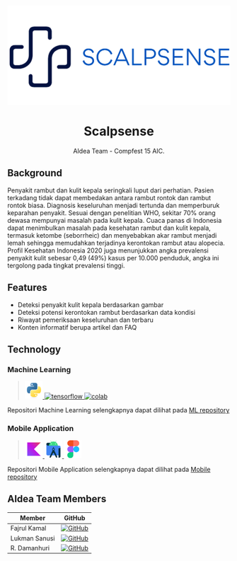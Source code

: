 <div align="center">
  
  ![Renatic](https://raw.githubusercontent.com/Compfest-AIdea/.github/main/profile/scalpsense.png)
  
  # Scalpsense
  AIdea Team - Compfest 15 AIC.

</div>

## Background
Penyakit rambut dan kulit kepala seringkali luput dari perhatian. Pasien terkadang tidak dapat membedakan antara rambut rontok dan rambut rontok biasa. Diagnosis keseluruhan menjadi tertunda dan memperburuk keparahan penyakit. Sesuai dengan penelitian WHO, sekitar 70% orang dewasa mempunyai masalah pada kulit kepala. Cuaca panas di Indonesia dapat menimbulkan masalah pada kesehatan rambut dan kulit kepala, termasuk ketombe (seborrheic) dan menyebabkan akar rambut menjadi lemah sehingga memudahkan terjadinya kerontokan rambut atau alopecia. Profil Kesehatan Indonesia 2020 juga menunjukkan angka prevalensi penyakit kulit sebesar 0,49 (49%) kasus per 10.000 penduduk, angka ini tergolong pada tingkat prevalensi tinggi.

## Features
- Deteksi penyakit kulit kepala berdasarkan gambar
- Deteksi potensi kerontokan rambut berdasarkan data kondisi
- Riwayat pemeriksaan keseluruhan dan terbaru
- Konten informatif berupa artikel dan FAQ

## Technology 

### Machine Learning
> <a href="https://www.python.org" target="_blank" rel="noreferrer" title="python"> <img src="https://raw.githubusercontent.com/devicons/devicon/master/icons/python/python-original.svg" alt="python" width="40" height="40"/> </a>
<a href="https://www.tensorflow.org" target="_blank" rel="noreferrer" title="tensorflow"> <img src="https://www.vectorlogo.zone/logos/tensorflow/tensorflow-icon.svg" alt="tensorflow" width="40" height="40"/> </a>
<a href="https://colab.research.google.com/" target="_blank" rel="noreferrer" title="colab"> <img src="https://camo.githubusercontent.com/b9d1ccdcfc9c5d008a0f6e46e08ea218725df33b4c2486a33cbb4779692d8229/68747470733a2f2f636f6c61622e72657365617263682e676f6f676c652e636f6d2f696d672f636f6c61625f66617669636f6e5f32353670782e706e67" alt="colab" height="40" data-canonical-src="https://colab.research.google.com/img/colab_favicon_256px.png"> </a> 

Repositori Machine Learning selengkapnya dapat dilihat pada [ML repository](https://github.com/Compfest-AIdea/machine-learning)

### Mobile Application
> <a href="https://kotlinlang.org/" target="_blank" rel="noreferrer" title="kotlin"> <img src="https://raw.githubusercontent.com/devicons/devicon/master/icons/kotlin/kotlin-original.svg" alt="kotlin"  height="40"/> </a> 
<a href="https://developer.android.com/studio" target="_blank" rel="noreferrer" title="android studio"> <img src="https://raw.githubusercontent.com/devicons/devicon/master/icons/androidstudio/androidstudio-original.svg" alt="android studio"  height="40"/> </a> 
<a href="https://www.figma.com/" target="_blank" rel="noreferrer" title="figma"> <img src="https://raw.githubusercontent.com/devicons/devicon/master/icons/figma/figma-original.svg" alt="figma"  height="40"/> </a> 

Repositori Mobile Application selengkapnya dapat dilihat pada [Mobile repository](https://github.com/Compfest-AIdea/mobile-application)

## AIdea Team Members
| Member | GitHub |
|--------|--------|
| Fajrul Kamal |[![GitHub](https://img.shields.io/badge/github-%23121011.svg?style=for-the-badge&logo=github&logoColor=white)](https://github.com/fajrulkamal)     |
| Lukman Sanusi |[![GitHub](https://img.shields.io/badge/github-%23121011.svg?style=for-the-badge&logo=github&logoColor=white)](https://github.com/lckmnzans)     |
| R. Damanhuri |[![GitHub](https://img.shields.io/badge/github-%23121011.svg?style=for-the-badge&logo=github&logoColor=white)](https://github.com/r-damanhuri)     |
